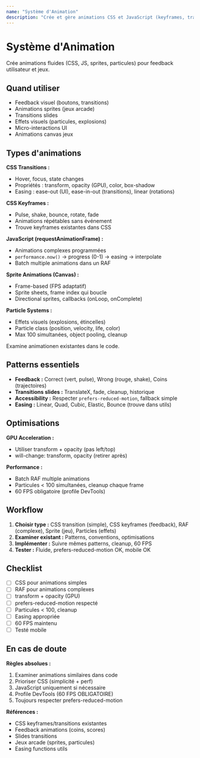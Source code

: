 ```yaml
---
name: "Système d'Animation"
description: "Crée et gère animations CSS et JavaScript (keyframes, transitions, sprite animations, canvas animations). Utiliser lors d'ajout d'animations visuelles ou feedback utilisateur"
---
```


# Système d'Animation

Crée animations fluides (CSS, JS, sprites, particules) pour feedback utilisateur et jeux.

## Quand utiliser

- Feedback visuel (boutons, transitions)
- Animations sprites (jeux arcade)
- Transitions slides
- Effets visuels (particules, explosions)
- Micro-interactions UI
- Animations canvas jeux

## Types d'animations

**CSS Transitions :**

- Hover, focus, state changes
- Propriétés : transform, opacity (GPU), color, box-shadow
- Easing : ease-out (UI), ease-in-out (transitions), linear (rotations)

**CSS Keyframes :**

- Pulse, shake, bounce, rotate, fade
- Animations répétables sans événement
- Trouve keyframes existantes dans CSS

**JavaScript (requestAnimationFrame) :**

- Animations complexes programmées
- `performance.now()` → progress (0-1) → easing → interpolate
- Batch multiple animations dans un RAF

**Sprite Animations (Canvas) :**

- Frame-based (FPS adaptatif)
- Sprite sheets, frame index qui boucle
- Directional sprites, callbacks (onLoop, onComplete)

**Particle Systems :**

- Effets visuels (explosions, étincelles)
- Particle class (position, velocity, life, color)
- Max 100 simultanées, object pooling, cleanup

Examine animationen existantes dans le code.

## Patterns essentiels

- **Feedback :** Correct (vert, pulse), Wrong (rouge, shake), Coins (trajectoires)
- **Transitions slides :** TranslateX, fade, cleanup, historique
- **Accessibility :** Respecter `prefers-reduced-motion`, fallback simple
- **Easing :** Linear, Quad, Cubic, Elastic, Bounce (trouve dans utils)

## Optimisations

**GPU Acceleration :**

- Utiliser transform + opacity (pas left/top)
- will-change: transform, opacity (retirer après)

**Performance :**

- Batch RAF multiple animations
- Particules < 100 simultanées, cleanup chaque frame
- 60 FPS obligatoire (profile DevTools)

## Workflow

1. **Choisir type :** CSS transition (simple), CSS keyframes (feedback), RAF (complexe), Sprite (jeu), Particles (effets)
2. **Examiner existant :** Patterns, conventions, optimisations
3. **Implémenter :** Suivre mêmes patterns, cleanup, 60 FPS
4. **Tester :** Fluide, prefers-reduced-motion OK, mobile OK

## Checklist

- [ ] CSS pour animations simples
- [ ] RAF pour animations complexes
- [ ] transform + opacity (GPU)
- [ ] prefers-reduced-motion respecté
- [ ] Particules < 100, cleanup
- [ ] Easing appropriée
- [ ] 60 FPS maintenu
- [ ] Testé mobile

## En cas de doute

**Règles absolues :**

1. Examiner animations similaires dans code
2. Prioriser CSS (simplicité + perf)
3. JavaScript uniquement si nécessaire
4. Profile DevTools (60 FPS OBLIGATOIRE)
5. Toujours respecter prefers-reduced-motion

**Références :**

- CSS keyframes/transitions existantes
- Feedback animations (coins, scores)
- Slides transitions
- Jeux arcade (sprites, particules)
- Easing functions utils
